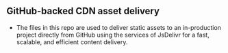 ## GitHub-backed CDN asset delivery
- The files in this repo are used to deliver static assets to an in-production project directly from GitHub using the services of JsDelivr for a fast, scalable, and efficient content delivery.
